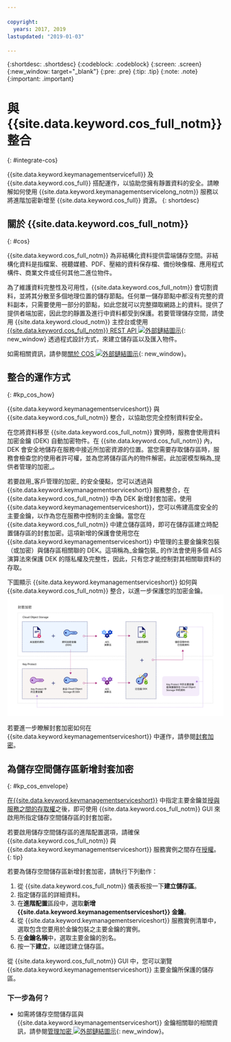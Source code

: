 ```yaml
---

copyright:
  years: 2017, 2019
lastupdated: "2019-01-03"

---
```


{:shortdesc: .shortdesc}
{:codeblock: .codeblock}
{:screen: .screen}
{:new_window: target="_blank"}
{:pre: .pre}
{:tip: .tip}
{:note: .note}
{:important: .important}

# 與 {{site.data.keyword.cos_full_notm}} 整合
{: #integrate-cos}

{{site.data.keyword.keymanagementservicefull}} 及 {{site.data.keyword.cos_full}} 搭配運作，以協助您擁有靜置資料的安全。請瞭解如何使用 {{site.data.keyword.keymanagementservicelong_notm}} 服務以將進階加密新增至 {{site.data.keyword.cos_full}} 資源。
{: shortdesc}

## 關於 {{site.data.keyword.cos_full_notm}}
{: #cos}

{{site.data.keyword.cos_full_notm}} 為非結構化資料提供雲端儲存空間。非結構化資料是指檔案、視聽媒體、PDF、壓縮的資料保存檔、備份映像檔、應用程式構件、商業文件或任何其他二進位物件。  

為了維護資料完整性及可用性，{{site.data.keyword.cos_full_notm}} 會切割資料，並將其分散至多個地理位置的儲存節點。任何單一儲存節點中都沒有完整的資料副本，只需要使用一部分的節點，如此您就可以完整擷取網路上的資料。提供了提供者端加密，因此您的靜置及進行中資料都受到保護。若要管理儲存空間，請使用 {{site.data.keyword.cloud_notm}} 主控台或使用 [{{site.data.keyword.cos_full_notm}} REST API ![外部鏈結圖示](../../../icons/launch-glyph.svg "外部鏈結圖示")](/docs/services/cloud-object-storage/api-reference/about-compatibility-api.html){: new_window} 透過程式設計方式，來建立儲存區以及匯入物件。

如需相關資訊，請參閱[關於 COS ![外部鏈結圖示](../../../icons/launch-glyph.svg "外部鏈結圖示")](/docs/services/cloud-object-storage/about-cos.html){: new_window}。

## 整合的運作方式
{: #kp_cos_how}

{{site.data.keyword.keymanagementserviceshort}} 與 {{site.data.keyword.cos_full_notm}} 整合，以協助您完全控制資料安全。  

在您將資料移至 {{site.data.keyword.cos_full_notm}} 實例時，服務會使用資料加密金鑰 (DEK) 自動加密物件。在 {{site.data.keyword.cos_full_notm}} 內，DEK 會安全地儲存在服務中接近所加密資源的位置。當您需要存取儲存區時，服務會檢查您的使用者許可權，並為您將儲存區內的物件解密。此加密模型稱為_提供者管理的加密_。

若要啟用_客戶管理的加密_ 的安全優點，您可以透過與 {{site.data.keyword.keymanagementserviceshort}} 服務整合，在 {{site.data.keyword.cos_full_notm}} 中為 DEK 新增封套加密。使用 {{site.data.keyword.keymanagementserviceshort}}，您可以佈建高度安全的主要金鑰，以作為您在服務中控制的主金鑰。當您在 {{site.data.keyword.cos_full_notm}} 中建立儲存區時，即可在儲存區建立時配置儲存區的封套加密。這項新增的保護會使用您在 {{site.data.keyword.keymanagementserviceshort}} 中管理的主要金鑰來包裝（或加密）與儲存區相關聯的 DEK。這項稱為_金鑰包裝_ 的作法會使用多個 AES 演算法來保護 DEK 的隱私權及完整性，因此，只有您才能控制對其相關聯資料的存取。

下圖顯示 {{site.data.keyword.keymanagementserviceshort}} 如何與 {{site.data.keyword.cos_full_notm}} 整合，以進一步保護您的加密金鑰。
![此圖顯示封套加密的環境定義視圖。](../images/kp-cos-envelope_min.svg)

若要進一步瞭解封套加密如何在 {{site.data.keyword.keymanagementserviceshort}} 中運作，請參閱[封套加密](/docs/services/key-protect/concepts/envelope-encryption.html)。

## 為儲存空間儲存區新增封套加密
{: #kp_cos_envelope}

[在{{site.data.keyword.keymanagementserviceshort}}](/docs/services/key-protect/create-root-keys.html) 中指定主要金鑰並[授與服務之間的存取權](/docs/services/key-protect/integrations/integrate-services.html#grant-access)之後，即可使用 {{site.data.keyword.cos_full_notm}} GUI 來啟用所指定儲存空間儲存區的封套加密。

 若要啟用儲存空間儲存區的進階配置選項，請確保 {{site.data.keyword.cos_full_notm}} 與 {{site.data.keyword.keymanagementserviceshort}} 服務實例之間存在[授權](/docs/services/key-protect/integrations/integrate-services.html#grant-access)。
{: tip}

若要為儲存空間儲存區新增封套加密，請執行下列動作：

1. 從 {{site.data.keyword.cos_full_notm}} 儀表板按一下**建立儲存區**。
2. 指定儲存區的詳細資料。
3. 在**進階配置**區段中，選取**新增 {{site.data.keyword.keymanagementserviceshort}} 金鑰**。
4. 從 {{site.data.keyword.keymanagementserviceshort}} 服務實例清單中，選取包含您要用於金鑰包裝之主要金鑰的實例。
5. 在**金鑰名稱**中，選取主要金鑰的別名。
6. 按一下**建立**，以確認建立儲存區。

從 {{site.data.keyword.cos_full_notm}} GUI 中，您可以瀏覽 {{site.data.keyword.keymanagementserviceshort}} 主要金鑰所保護的儲存區。

### 下一步為何？

- 如需將儲存空間儲存區與 {{site.data.keyword.keymanagementserviceshort}} 金鑰相關聯的相關資訊，請參閱[管理加密 ![外部鏈結圖示](../../../icons/launch-glyph.svg "外部鏈結圖示")](/docs/services/cloud-object-storage/basics/encryption.html#manage-encryption){: new_window}。 
